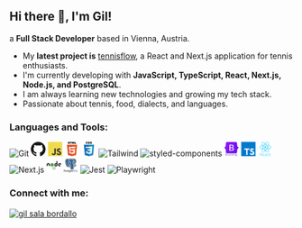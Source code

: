 ## Hi there 👋, I'm Gil!
a **Full Stack Developer** based in Vienna, Austria.

- My **latest project is** [tennisflow](https://github.com/Gilsabo/tennisflow), a React and Next.js application for tennis enthusiasts. 
- I'm currently developing with **JavaScript, TypeScript, React, Next.js, Node.js, and PostgreSQL**.
- I am always learning new technologies and growing my tech stack.
- Passionate about tennis, food, dialects, and languages.

### Languages and Tools:
<div style="display: inline-block;">
  <img alt="Git" width="26px" src="https://www.vectorlogo.zone/logos/git-scm/git-scm-icon.svg" />
  <img alt="GitHub" width="26px" src="https://raw.githubusercontent.com/github/explore/78df643247d429f6cc873026c0622819ad797942/topics/github/github.png" />
  <img alt="JavaScript" width="26px" src="https://raw.githubusercontent.com/devicons/devicon/master/icons/javascript/javascript-original.svg" />
  <img alt="HTML5" width="26px" src="https://raw.githubusercontent.com/devicons/devicon/master/icons/html5/html5-original-wordmark.svg" />
  <img alt="CSS3" width="26px" src="https://raw.githubusercontent.com/devicons/devicon/master/icons/css3/css3-original-wordmark.svg" />
  <img alt="Tailwind" width="40px" src="https://www.vectorlogo.zone/logos/tailwindcss/tailwindcss-icon.svg" />
  <img alt="styled-components" width="26px" src="https://raw.githubusercontent.com/styled-components/brand/master/styled-components.png" />
  <img alt="Bootstrap" width="26px" src="https://raw.githubusercontent.com/devicons/devicon/master/icons/bootstrap/bootstrap-original-wordmark.svg" />
  <img alt="TypeScript" width="26px" src="https://raw.githubusercontent.com/devicons/devicon/master/icons/typescript/typescript-original.svg" />
  <img alt="React" width="26px" src="https://raw.githubusercontent.com/devicons/devicon/master/icons/react/react-original-wordmark.svg" />
  <img alt="Next.js" width="26px" src="https://cdn.worldvectorlogo.com/logos/nextjs-2.svg" />
  <img alt="Node.js" width="26px" src="https://raw.githubusercontent.com/devicons/devicon/master/icons/nodejs/nodejs-original-wordmark.svg" />
  <img alt="PostgreSQL" width="26px" src="https://raw.githubusercontent.com/devicons/devicon/master/icons/postgresql/postgresql-original-wordmark.svg" />
  <img alt="Jest" width="26px" src="https://www.vectorlogo.zone/logos/jestjsio/jestjsio-icon.svg" />
  <img alt="Playwright" width="26px" src="https://playwright.dev/img/playwright-logo.svg" />
</div>

<br/>

### Connect with me:
<a href="https://linkedin.com/in/gil-sala-bordallo" target="blank">
  <img align="center" src="https://cdn.jsdelivr.net/npm/simple-icons@3.0.1/icons/linkedin.svg" alt="gil sala bordallo" height="28px" width="28px"/>
</a>


